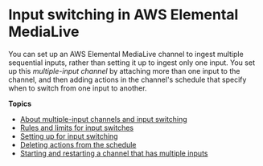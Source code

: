 # Input switching in AWS Elemental MediaLive<a name="scheduled-input-switching"></a>

You can set up an AWS Elemental MediaLive channel to ingest multiple sequential inputs, rather than setting it up to ingest only one input\. You set up this *multiple\-input channel* by attaching more than one input to the channel, and then adding actions in the channel's schedule that specify when to switch from one input to another\. 

**Topics**
+ [About multiple\-input channels and input switching](ips-overview.md)
+ [Rules and limits for input switches](ips-limits.md)
+ [Setting up for input switching](setup-ips.md)
+ [Deleting actions from the schedule](ips-manage-schedule.md)
+ [Starting and restarting a channel that has multiple inputs](ips-start-channel-multi-inputs.md)